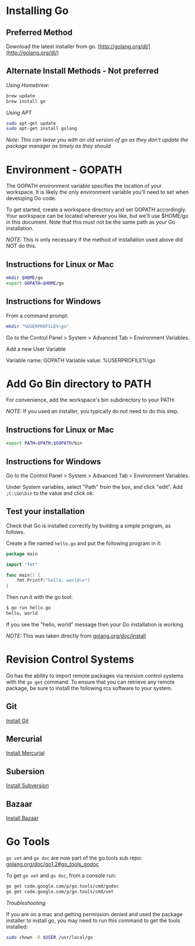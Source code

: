 # Installing Go

## Preferred Method

Download the latest installer from go.  [http://golang.org/dl/](http://golang.org/dl/)

## Alternate Install Methods - Not preferred

*Using Homebrew:*

```bash
brew update
brew install go
```

*Using APT*

```bash
sudo apt-get update
sudo apt-get install golang
```

*Note: This can leave you with an old version of go as they don't update
the package manager as timely as they should*

# Environment - GOPATH

The GOPATH environment variable specifies the location of your
workspace. It is likely the only environment variable you'll need to set
when developing Go code.

To get started, create a workspace directory and set GOPATH accordingly.
Your workspace can be located wherever you like, but we'll use $HOME/go
in this document. Note that this must not be the same path as your Go
installation.

*NOTE:* This is only necessary if the method of installation used above did NOT do this.

## Instructions for Linux or Mac

```bash
mkdir $HOME/go
export GOPATH=$HOME/go
```

## Instructions for Windows

From a command prompt:

```bash
mkdir "%USERPROFILE%\go"
```

Go to the Control Panel > System > Advanced Tab > Environment Variables.

Add a new User Variable

Variable name: GOPATH
Variable value: %USERPROFILE%\go

# Add Go Bin directory to PATH

For convenience, add the workspace's bin subdirectory to your PATH:

*NOTE:* If you used an installer, you typically do not need to do this step.


## Instructions for Linux or Mac

```bash
export PATH=$PATH:$GOPATH/bin
```

## Instructions for Windows

Go to the Control Panel > System > Advanced Tab > Environment Variables.

Under System variables, select "Path" from the box, and click "edit".  Add `;C:\Go\bin` to the value and click ok.


## Test your installation

Check that Go is installed correctly by building a simple program, as follows.

Create a file named `hello.go` and put the following program in it:

```go
package main

import "fmt"

func main() {
    fmt.Printf("hello, world\n")
}
```
Then run it with the go tool:

```bash
$ go run hello.go
hello, world
```

If you see the "hello, world" message then your Go installation is working.

*NOTE:* This was taken directly from [golang.org/doc/install](http://golang.org/doc/install)

# Revision Control Systems

Go has the ability to import remote packages via revision control systems with the `go get` command.  To ensure that you can retrieve any remote package, be sure to install the following rcs software to your system.

## Git

[Install Git](http://git-scm.com/book/en/Getting-Started-Installing-Git)

## Mercurial

[Install Mercurial](http://mercurial.selenic.com/wiki/Download)

## Subersion

[Install Subversion](https://subversion.apache.org/packages.html)

## Bazaar

[Install Bazaar](http://wiki.bazaar.canonical.com/Download)

# Go Tools

`go vet` and `go doc` are now part of the go.tools sub repo:
[golang.org/doc/go1.2#go_tools_godoc](http://golang.org/doc/go1.2#go_tools_godoc)

To get `go vet` and `go doc`, from a console run:

```bash
go get code.google.com/p/go.tools/cmd/godoc
go get code.google.com/p/go.tools/cmd/vet
```

*Troubleshooting*

If you are on a mac and getting permission denied and used the package installer to install go, you may need to run this command to get the tools installed:

```bash
sudo chown -R $USER /usr/local/go
```
